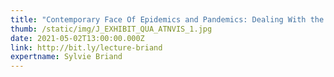 ```yaml
---
title: "Contemporary Face Of Epidemics and Pandemics: Dealing With the Infodemic   "
thumb: /static/img/J_EXHIBIT_QUA_ATNVIS_1.jpg
date: 2021-05-02T13:00:00.000Z
link: http://bit.ly/lecture-briand
expertname: Sylvie Briand
---
```

